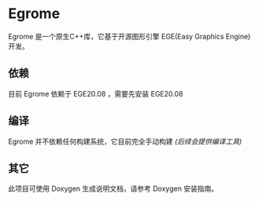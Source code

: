 # Egrome

Egrome 是一个原生C++库，它基于开源图形引擎 EGE(Easy Graphics Engine) 开发。

## 依赖
目前 Egrome 依赖于 EGE20.08 ，需要先安装 EGE20.08 

## 编译
Egrome 并不依赖任何构建系统，它目前完全手动构建 *(后续会提供编译工具)*

## 其它
此项目可使用 Doxygen 生成说明文档，请参考 Doxygen 安装指南。